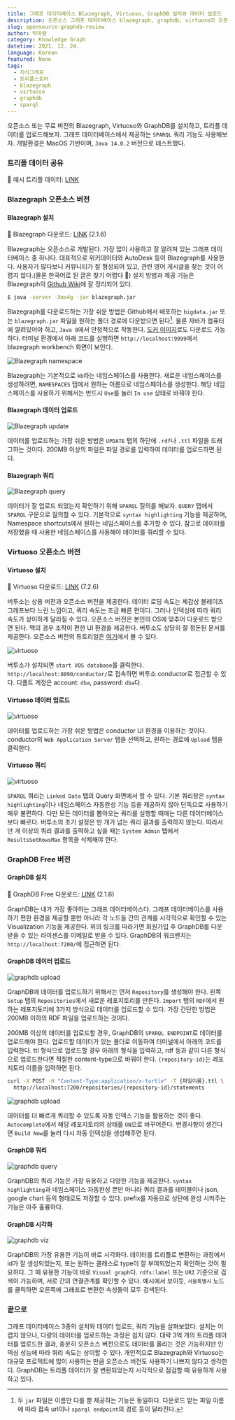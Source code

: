 ```yaml
---
title: 그래프 데이터베이스 Blazegraph, Virtuoso, GraphDB 설치와 데이터 업로드
description: 오픈소스 그래프 데이터베이스 blazegraph, graphdb, virtuoso의 오픈소스 버전을 설치하고, 데이터를 업로드 해보자. 더불어 업로드된 데이터를 SPARQL로 질의해보자.
slug: opensource-graphdb-review
author: 박하람
category: Knowledge Graph
datetime: 2021. 12. 24.
language: Korean
featured: None
tags:
  - 지식그래프
  - 트리플스토어
  - blazegraph
  - virtuoso
  - graphdb
  - sparql
---
```


오픈소스 또는 무료 버전의 Blazegraph, Virtuoso와 GraphDB를 설치하고, 트리플 데이터를 업로드해보자. 그래프 데이터베이스에서 제공하는 `SPARQL` 쿼리 기능도 사용해보자. 개발환경은 MacOS 기반이며, `Java 14.0.2` 버전으로 테스트했다.

### 트리플 데이터 공유

<div class="note">

🐶 예시 트리플 데이터: [LINK]()

</div>

### Blazegraph 오픈소스 버전

#### Blazegraph 설치

<div class="note">

👀 Blazegraph 다운로드: [LINK](https://github.com/blazegraph/database/releases/tag/BLAZEGRAPH_2_1_6_RC) (2.1.6)

</div>

Blazegraph는 오픈소스로 개발된다. 가장 많이 사용하고 잘 알려져 있는 그래프 데이터베이스 중 하나다. 대표적으로 위키데이터와 AutoDesk 등이 Blazegraph를 사용한다. 사용자가 많다보니 커뮤니티가 잘 형성되어 있고, 관련 영어 게시글을 찾는 것이 어렵지 않다.(물론 한국어로 된 글은 찾기 어렵다 🥲) 설치 방법과 제공 기능은 Blazegraph의 [Github Wiki](https://github.com/blazegraph/database/wiki)에 잘 정리되어 있다.

```bash
$ java -server -Xmx4g -jar blazegraph.jar
```

Blazegraph를 다운로드하는 가장 쉬운 방법은 Github에서 배포하는 `bigdata.jar` 또는 `blazegraph.jar` 파일을 원하는 폴더 경로에 다운받으면 된다[^1]. 물론 자바가 컴퓨터에 깔려있어야 하고, `Java 8`에서 안정적으로 작동한다. [도커 이미지](https://github.com/lyrasis/docker-blazegraph)로도 다운로드 가능하다. 터미널 환경에서 아래 코드를 실행하면 `http://localhost:9999`에서 blazegraph workbench 화면이 보인다.

![Blazegraph namespace](/opensource-graphdb-review/blazegraph-namespace.png)

Blazegraph는 기본적으로 `kb`라는 네임스페이스를 사용한다. 새로운 네임스페이스를 생성하려면, `NAMESPACES` 탭에서 원하는 이름으로 네임스페이스를 생성한다. 해당 네임스페이스를 사용하기 위해서는 반드시 `Use`를 눌러 `In use` 상태로 바꿔야 한다.

#### Blazegraph 데이터 업로드

![Blazegraph update](/opensource-graphdb-review/blazegraph-update.png)

데이터를 업로드하는 가장 쉬운 방법은 `UPDATE` 탭의 하단에 `.rdf`나 `.ttl` 파일을 드래그하는 것이다. 200MB 이상의 파일은 파일 경로를 입력하여 데이터를 업로드하면 된다.

#### Blazegraph 쿼리

![Blazegraph query](/opensource-graphdb-review/blazegraph-query.png)

데이터가 잘 업로드 되었는지 확인하기 위해 `SPARQL` 질의를 해보자. `QUERY` 탭에서 `SPARQL` 구문으로 질의할 수 있다. 기본적으로 `syntax highlighting` 기능을 제공하며, Namespace shortcuts에서 원하는 네임스페이스를 추가할 수 있다. 참고로 데이터를 저장했을 때 사용한 네임스페이스를 사용해야 데이터를 쿼리할 수 있다.

### Virtuoso 오픈소스 버전

#### Virtuoso 설치

<div class="note">

👀 Virtuoso 다운로드: [LINK](https://github.com/openlink/virtuoso-opensource/releases/tag/v7.2.6.1) (7.2.6)

</div>

버투소는 상용 버전과 오픈소스 버전을 제공한다. 데이터 로딩 속도는 체감상 블레이즈그래프보다 느린 느낌이고, 쿼리 속도는 조금 빠른 편이다. 그러나 인덱싱에 따라 쿼리 속도가 상이하게 달라질 수 있다. 오픈소스 버전은 본인의 OS에 맞추어 다운로드 받으면 된다. 맥의 경우 조작이 편한 UI 환경을 제공한다. 버투소도 상당히 잘 정돈된 문서를 제공한다. 오픈소스 버전의 튜토리얼은 [여기](http://vos.openlinksw.com/owiki/wiki/VOS/)에서 볼 수 있다.

![virtuoso](/opensource-graphdb-review/virtuoso.png)

버투소가 설치되면 `start VOS database`를 클릭한다. `http://localhost:8890/conductor/`로 접속하면 버투소 conductor로 접근할 수 있다. 디폴트 계정은 account: `dba`, password: `dba`다.

#### Virtuoso 데이터 업로드

![virtuoso](/opensource-graphdb-review/virtuoso-upload.png)

데이터를 업로드하는 가장 쉬운 방법은 conductor UI 환경을 이용하는 것이다. conductor의 `Web Application Server` 탭을 선택하고, 원하는 경로에 `Upload` 탭을 클릭한다.

#### Virtuoso 쿼리

![virtuoso](/opensource-graphdb-review/virtuoso-query.png)

`SPARQL` 쿼리는 `Linked Data` 탭의 Query 화면에서 할 수 있다. 기본 쿼리창은 `syntax highlighting`이나 네임스페이스 자동완성 기능 등을 제공하지 않아 단독으로 사용하기 매우 불편하다. 다만 모든 데이터를 뽑아오는 쿼리를 실행할 때에는 다른 데이터베이스보다 빠르다. 버투소의 초기 설정은 만 개가 넘는 쿼리 결과를 출력하지 않는다. 따라서 만 개 이상의 쿼리 결과를 출력하고 싶을 때는 `System Admin` 탭에서 `ResultsSetRowsMax` 항목을 삭제해야 한다.

### GraphDB Free 버전

#### GraphDB 설치

<div class="note">

👀 GraphDB Free 다운로드: [LINK](https://graphdb.ontotext.com/) (2.1.6)

</div>

GraphDB는 내가 가장 좋아하는 그래프 데이터베이스다. 그래프 데이터베이스를 사용하기 편한 환경을 제공할 뿐만 아니라 각 노드들 간의 관계를 시각적으로 확인할 수 있는 Visualization 기능을 제공한다. 위의 링크를 따라가면 회원가입 후 GraphDB를 다운받을 수 있는 라이센스를 이메일로 받을 수 있다. GraphDB의 워크벤치는 `http://localhost:7200/`에 접근하면 된다.

#### GraphDB 데이터 업로드

![graphdb upload](/opensource-graphdb-review/graphdb-upload.png)

GraphDB에 데이터를 업로드하기 위해서는 먼저 `Repository`를 생성해야 한다. 왼쪽 `Setup` 탭의 `Repositories`에서 새로운 레포지토리를 만든다. `Import` 탭의 `RDF`에서 원하는 레포지토리에 3가지 방식으로 데이터를 업로드할 수 있다. 가장 간단한 방법은 200MB 이하의 RDF 파일을 업로드하는 것이다.

200MB 이상의 데이터를 업로드할 경우, GraphDB의 `SPARQL ENDPOINT`로 데이터를 업로드해야 한다. 업로드할 데이터가 있는 폴더로 이동하여 터미널에서 아래의 코드를 입력한다. ttl 형식으로 업로드할 경우 아래의 형식을 입력하고, rdf 등과 같이 다른 형식으로 업로드한다면 적절한 content-type으로 바꿔야 한다. `{repository-id}`는 레포지토리 이름을 입력하면 된다.

```bash
curl -X POST -H "Content-Type:application/x-turtle" -T {파일이름}.ttl \
  http://localhost:7200/repositories/{repository-id}/statements
```

![graphdb upload](/opensource-graphdb-review/graphdb-index.png)

데이터를 더 빠르게 쿼리할 수 있도록 자동 인덱스 기능을 활용하는 것이 좋다. `Autocomplete`에서 해당 레포지토리의 상태를 `ON`으로 바꾸어준다. 변경사항이 생긴다면 `Build Now`를 눌러 다시 자동 인덱싱을 생성해주면 된다.

#### GraphDB 쿼리

![graphdb query](/opensource-graphdb-review/graphdb-query.png)

GraphDB의 쿼리 기능은 가장 유용하고 다양한 기능을 제공한다. `syntax highlighting`과 네임스페이스 자동완성 뿐만 아니라 쿼리 결과를 테이블이나 json, google chart 등의 형태로도 저장할 수 있다. prefix를 자동으로 상단에 완성 시켜주는 기능은 아주 훌륭하다.

#### GraphDB 시각화

![graphdb viz](/opensource-graphdb-review/graphdb-viz.png)

GraphDB의 가장 유용한 기능이 바로 시각화다. 데이터를 트리플로 변환하는 과정에서 id가 잘 생성되었는지, 또는 원하는 클래스로 type이 잘 부여되었는지 확인하는 것이 필요하다. 그 때 유용한 기능이 바로 `Visual graph`다. `rdfs:label` 또는 `URI` 기준으로 검색이 가능하며, 서로 간의 연결관계를 확인할 수 있다. 예시에서 보이듯, `서울특별시` 노드를 클릭하면 오른쪽에 그래프로 변환한 속성들이 모두 검색된다.

### 끝으로

그래프 데이터베이스 3종의 설치와 데이터 업로드, 쿼리 기능을 살펴보았다. 설치는 어렵지 않으나, 다량의 데이터를 업로드하는 과정은 쉽지 않다. 대략 3억 개의 트리플 데이터를 업로드한 결과, 충분히 오픈소스 버전으로도 데이터를 올리는 것은 가능하지만 인덱싱 성능에 따라 쿼리 속도는 상이할 수 있다. 개인적으로 Blazegraph와 Virtuoso는 대규모 프로젝트에 많이 사용하는 만큼 오픈소스 버전도 사용하기 나쁘지 않다고 생각한다. GraphDB는 트리플 데이터가 잘 변환되었는지 시각적으로 점검할 때 유용하게 사용하고 있다.

[^1]: 두 `jar` 파일은 이름만 다를 뿐 제공하는 기능은 동일하다. 다운로드 받는 파일 이름에 따라 접속 url이나 `sparql endpoint`의 경로 등이 달라진다.

